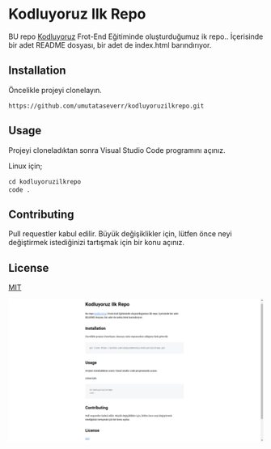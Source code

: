 # Kodluyoruz Ilk Repo
BU repo [Kodluyoruz](https://www.kodluyoruz.org/)  Frot-End Eğitiminde oluşturduğumuz ik repo.. İçerisinde bir adet README dosyası, bir adet de index.html barındırıyor.

## Installation 
Öncelikle projeyi clonelayın.
```
https://github.com/umutataseverr/kodluyoruzilkrepo.git

```
## Usage

Projeyi cloneladıktan sonra Visual Studio Code programını açınız.

Linux için;
```
cd kodluyoruzilkrepo
code . 
```
## Contributing
Pull requestler kabul edilir. Büyük değişiklikler için, lütfen önce neyi değiştirmek istediğinizi tartışmak için bir konu açınız.

## License

[MIT]()


![Proje Resmi](https://raw.githubusercontent.com/Kodluyoruz/taskforce/main/git/odev1/figures/markdown.png)

